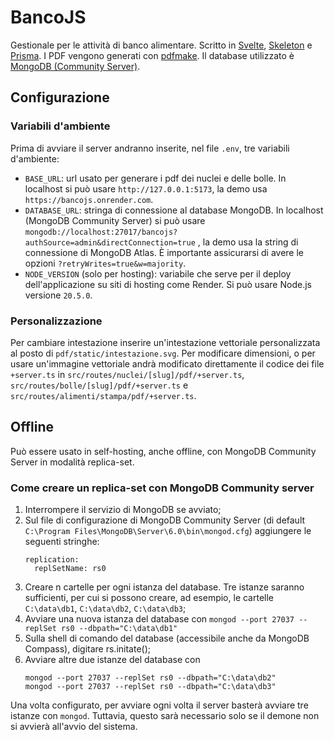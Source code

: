 # BancoJS

Gestionale per le attività di banco alimentare. Scritto in [Svelte](https://github.com/sveltejs/kit), [Skeleton](https://github.com/skeletonlabs/skeleton) e [Prisma](https://github.com/prisma/prisma). I PDF vengono generati con [pdfmake](https://github.com/bpampuch/pdfmake). Il database utilizzato è [MongoDB (Community Server)](https://github.com/mongodb/mongo).

## Configurazione

### Variabili d'ambiente

Prima di avviare il server andranno inserite, nel file `.env`, tre variabili d'ambiente:

- `BASE_URL`: url usato per generare i pdf dei nuclei e delle bolle. In localhost si può usare `http://127.0.0.1:5173`, la demo usa `https://bancojs.onrender.com`.
- `DATABASE_URL`: stringa di connessione al database MongoDB. In localhost (MongoDB Community Server) si può usare `mongodb://localhost:27017/bancojs?authSource=admin&directConnection=true` , la demo usa la string di connessione di MongoDB Atlas. È importante assicurarsi di avere le opzioni `?retryWrites=true&w=majority`.
- `NODE_VERSION` (solo per hosting): variabile che serve per il deploy dell'applicazione su siti di hosting come Render. Si può usare Node.js versione `20.5.0`.

### Personalizzazione

Per cambiare intestazione inserire un'intestazione vettoriale personalizzata al posto di `pdf/static/intestazione.svg`. Per modificare dimensioni, o per usare un'immagine vettoriale andrà modificato direttamente il codice dei file `+server.ts` in `src/routes/nuclei/[slug]/pdf/+server.ts`, `src/routes/bolle/[slug]/pdf/+server.ts` e `src/routes/alimenti/stampa/pdf/+server.ts`.

## Offline

Può essere usato in self-hosting, anche offline, con MongoDB Community Server in modalità replica-set.

### Come creare un replica-set con MongoDB Community server

1. Interrompere il servizio di MongoDB se avviato;
2. Sul file di configurazione di MongoDB Community Server (di default `C:\Program Files\MongoDB\Server\6.0\bin\mongod.cfg`) aggiungere le seguenti stringhe:
   ```
   replication:
     replSetName: rs0
   ```
4. Creare n cartelle per ogni istanza del database. Tre istanze saranno sufficienti, per cui si possono creare, ad esempio, le cartelle `C:\data\db1`, `C:\data\db2`, `C:\data\db3`;
5. Avviare una nuova istanza del database con `mongod --port 27037 --replSet rs0 --dbpath="C:\data\db1"`
6. Sulla shell di comando del database (accessibile anche da MongoDB Compass), digitare rs.initate();
7. Avviare altre due istanze del database con
   ```
   mongod --port 27037 --replSet rs0 --dbpath="C:\data\db2"
   mongod --port 27037 --replSet rs0 --dbpath="C:\data\db3"
   ```

Una volta configurato, per avviare ogni volta il server basterà avviare tre istanze con `mongod`. Tuttavia, questo sarà necessario solo se il demone non si avvierà all'avvio del sistema.
